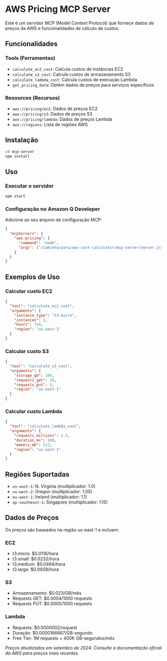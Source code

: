 # AWS Pricing MCP Server

Este é um servidor MCP (Model Context Protocol) que fornece dados de preços da AWS e funcionalidades de cálculo de custos.

## Funcionalidades

### Tools (Ferramentas)
- `calculate_ec2_cost`: Calcula custos de instâncias EC2
- `calculate_s3_cost`: Calcula custos de armazenamento S3
- `calculate_lambda_cost`: Calcula custos de execução Lambda
- `get_pricing_data`: Obtém dados de preços para serviços específicos

### Resources (Recursos)
- `aws://pricing/ec2`: Dados de preços EC2
- `aws://pricing/s3`: Dados de preços S3
- `aws://pricing/lambda`: Dados de preços Lambda
- `aws://regions`: Lista de regiões AWS

## Instalação

```bash
cd mcp-server
npm install
```

## Uso

### Executar o servidor
```bash
npm start
```

### Configuração no Amazon Q Developer

Adicione ao seu arquivo de configuração MCP:

```json
{
  "mcpServers": {
    "aws-pricing": {
      "command": "node",
      "args": ["/caminho/para/aws-cost-calculator/mcp-server/server.js"]
    }
  }
}
```

## Exemplos de Uso

### Calcular custo EC2
```json
{
  "tool": "calculate_ec2_cost",
  "arguments": {
    "instance_type": "t3.micro",
    "instances": 2,
    "hours": 744,
    "region": "us-east-1"
  }
}
```

### Calcular custo S3
```json
{
  "tool": "calculate_s3_cost",
  "arguments": {
    "storage_gb": 100,
    "requests_get": 10,
    "requests_put": 5,
    "region": "us-east-1"
  }
}
```

### Calcular custo Lambda
```json
{
  "tool": "calculate_lambda_cost",
  "arguments": {
    "requests_millions": 1.5,
    "duration_ms": 200,
    "memory_mb": 512,
    "region": "us-east-1"
  }
}
```

## Regiões Suportadas

- `us-east-1`: N. Virginia (multiplicador: 1.0)
- `us-west-2`: Oregon (multiplicador: 1.05)
- `eu-west-1`: Ireland (multiplicador: 1.1)
- `ap-southeast-1`: Singapore (multiplicador: 1.15)

## Dados de Preços

Os preços são baseados na região us-east-1 e incluem:

### EC2
- t3.micro: $0.0116/hora
- t3.small: $0.0232/hora
- t3.medium: $0.0464/hora
- t3.large: $0.0928/hora

### S3
- Armazenamento: $0.023/GB/mês
- Requests GET: $0.0004/1000 requests
- Requests PUT: $0.0005/1000 requests

### Lambda
- Requests: $0.0000002/request
- Duração: $0.0000166667/GB-segundo
- Free Tier: 1M requests + 400K GB-segundos/mês

*Preços atualizados em setembro de 2024. Consulte a documentação oficial da AWS para preços mais recentes.*